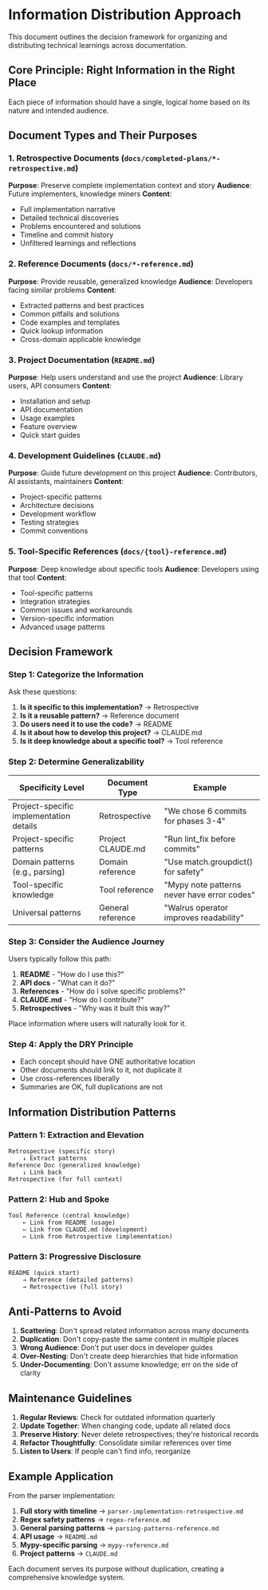 # Information Distribution Approach

This document outlines the decision framework for organizing and distributing technical learnings across documentation.

## Core Principle: Right Information in the Right Place

Each piece of information should have a single, logical home based on its nature and intended audience.

## Document Types and Their Purposes

### 1. Retrospective Documents (`docs/completed-plans/*-retrospective.md`)
**Purpose**: Preserve complete implementation context and story
**Audience**: Future implementers, knowledge miners
**Content**:
- Full implementation narrative
- Detailed technical discoveries
- Problems encountered and solutions
- Timeline and commit history
- Unfiltered learnings and reflections

### 2. Reference Documents (`docs/*-reference.md`)
**Purpose**: Provide reusable, generalized knowledge
**Audience**: Developers facing similar problems
**Content**:
- Extracted patterns and best practices
- Common pitfalls and solutions
- Code examples and templates
- Quick lookup information
- Cross-domain applicable knowledge

### 3. Project Documentation (`README.md`)
**Purpose**: Help users understand and use the project
**Audience**: Library users, API consumers
**Content**:
- Installation and setup
- API documentation
- Usage examples
- Feature overview
- Quick start guides

### 4. Development Guidelines (`CLAUDE.md`)
**Purpose**: Guide future development on this project
**Audience**: Contributors, AI assistants, maintainers
**Content**:
- Project-specific patterns
- Architecture decisions
- Development workflow
- Testing strategies
- Commit conventions

### 5. Tool-Specific References (`docs/{tool}-reference.md`)
**Purpose**: Deep knowledge about specific tools
**Audience**: Developers using that tool
**Content**:
- Tool-specific patterns
- Integration strategies
- Common issues and workarounds
- Version-specific information
- Advanced usage patterns

## Decision Framework

### Step 1: Categorize the Information

Ask these questions:
1. **Is it specific to this implementation?** → Retrospective
2. **Is it a reusable pattern?** → Reference document
3. **Do users need it to use the code?** → README
4. **Is it about how to develop this project?** → CLAUDE.md
5. **Is it deep knowledge about a specific tool?** → Tool reference

### Step 2: Determine Generalizability

| Specificity Level | Document Type | Example |
|------------------|---------------|---------|
| Project-specific implementation details | Retrospective | "We chose 6 commits for phases 3-4" |
| Project-specific patterns | Project CLAUDE.md | "Run lint_fix before commits" |
| Domain patterns (e.g., parsing) | Domain reference | "Use match.groupdict() for safety" |
| Tool-specific knowledge | Tool reference | "Mypy note patterns never have error codes" |
| Universal patterns | General reference | "Walrus operator improves readability" |

### Step 3: Consider the Audience Journey

Users typically follow this path:
1. **README** - "How do I use this?"
2. **API docs** - "What can it do?"
3. **References** - "How do I solve specific problems?"
4. **CLAUDE.md** - "How do I contribute?"
5. **Retrospectives** - "Why was it built this way?"

Place information where users will naturally look for it.

### Step 4: Apply the DRY Principle

- Each concept should have ONE authoritative location
- Other documents should link to it, not duplicate it
- Use cross-references liberally
- Summaries are OK, full duplications are not

## Information Distribution Patterns

### Pattern 1: Extraction and Elevation
```
Retrospective (specific story)
    ↓ Extract patterns
Reference Doc (generalized knowledge)
    ↓ Link back
Retrospective (for full context)
```

### Pattern 2: Hub and Spoke
```
Tool Reference (central knowledge)
    ← Link from README (usage)
    ← Link from CLAUDE.md (development)
    ← Link from Retrospective (implementation)
```

### Pattern 3: Progressive Disclosure
```
README (quick start)
    → Reference (detailed patterns)
    → Retrospective (full story)
```

## Anti-Patterns to Avoid

1. **Scattering**: Don't spread related information across many documents
2. **Duplication**: Don't copy-paste the same content in multiple places
3. **Wrong Audience**: Don't put user docs in developer guides
4. **Over-Nesting**: Don't create deep hierarchies that hide information
5. **Under-Documenting**: Don't assume knowledge; err on the side of clarity

## Maintenance Guidelines

1. **Regular Reviews**: Check for outdated information quarterly
2. **Update Together**: When changing code, update all related docs
3. **Preserve History**: Never delete retrospectives; they're historical records
4. **Refactor Thoughtfully**: Consolidate similar references over time
5. **Listen to Users**: If people can't find info, reorganize

## Example Application

From the parser implementation:

1. **Full story with timeline** → `parser-implementation-retrospective.md`
2. **Regex safety patterns** → `regex-reference.md`
3. **General parsing patterns** → `parsing-patterns-reference.md`
4. **API usage** → `README.md`
5. **Mypy-specific parsing** → `mypy-reference.md`
6. **Project patterns** → `CLAUDE.md`

Each document serves its purpose without duplication, creating a comprehensive knowledge system.